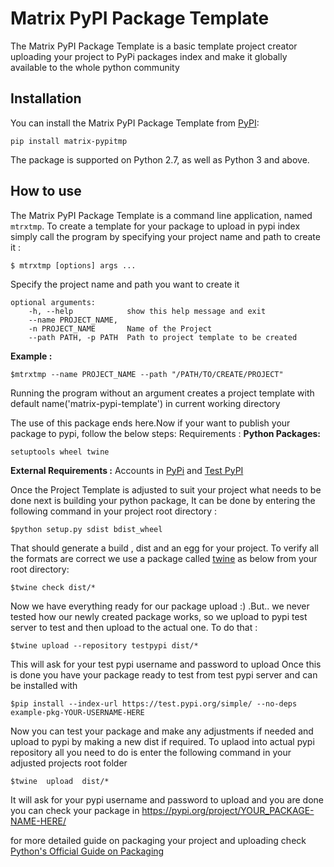 
# Matrix  PyPI Package Template 

The Matrix  PyPI Package Template is a basic template project creator uploading your project to PyPi packages index and make it globally available to the whole python community 


## Installation

You can install the Matrix  PyPI Package Template from [PyPI](https://pypi.org/project/matrix-pypitmp/):

    pip install matrix-pypitmp

The package is supported on Python 2.7, as well as Python 3 and above.


## How to use

The Matrix  PyPI Package Template is a command line application, named `mtrxtmp`. To create a template for your package to upload in pypi index simply call the program by specifying your project name and path to create it :

    $ mtrxtmp [options] args ...
Specify the project name and  path  you want to create it

	optional arguments:
	    -h, --help            show this help message and exit
	    --name PROJECT_NAME, 
		-n PROJECT_NAME  	  Name of the Project 
	    --path PATH, -p PATH  Path to project template to be created
**Example :**
   
    $mtrxtmp --name PROJECT_NAME --path "/PATH/TO/CREATE/PROJECT"
   Running the program without an argument creates a project template with default name('matrix-pypi-template')  in current working directory 

The use of this package ends here.Now if your want to publish your package to pypi, follow the below steps:
Requirements : 
**Python Packages:**

	setuptools wheel twine
**External Requirements :**
Accounts in [PyPi](https://pypi.org/) and [Test PyPI](https://test.pypi.org/)

Once the Project Template is adjusted to suit your project what needs to be done next is building your python package, It can be done by entering the following command in your project root directory :

	$python setup.py sdist bdist_wheel

That should generate a build , dist and an egg for your project. To verify all the formats are correct we use a package called [twine](https://pypi.org/project/twine/) as below from your root directory:

	$twine check dist/*
Now we have everything ready for our package upload :) .But.. we never tested how our newly created package works, so we upload to pypi test server to test and then upload to the actual one.
To do that :

	$twine upload --repository testpypi dist/*
This will ask for your test pypi username and password to upload
Once this is done you have your package ready to test from test pypi server and can be installed with 

	$pip install --index-url https://test.pypi.org/simple/ --no-deps example-pkg-YOUR-USERNAME-HERE

Now you can test your package and make any adjustments if needed and upload to pypi by making a new dist if required.
To uplaod into actual pypi repository all you need to do is enter the following command in your adjusted projects root folder

	$twine  upload  dist/*	
It will ask for your pypi username and password to upload and you are done
you can check your package in 
https://pypi.org/project/YOUR_PACKAGE-NAME-HERE/

for more detailed  guide on packaging your project and uploading check [Python's Official Guide on Packaging](https://packaging.python.org/tutorials/packaging-projects/)
	
